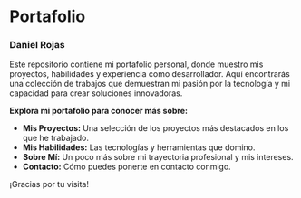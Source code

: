 # Portafolio
### Daniel Rojas

Este repositorio contiene mi portafolio personal, donde muestro mis proyectos, habilidades y experiencia como desarrollador. Aquí encontrarás una colección de trabajos que demuestran mi pasión por la tecnología y mi capacidad para crear soluciones innovadoras.

**Explora mi portafolio para conocer más sobre:**

*   **Mis Proyectos:** Una selección de los proyectos más destacados en los que he trabajado.
*   **Mis Habilidades:** Las tecnologías y herramientas que domino.
*   **Sobre Mí:** Un poco más sobre mi trayectoria profesional y mis intereses.
*   **Contacto:** Cómo puedes ponerte en contacto conmigo.

¡Gracias por tu visita!
